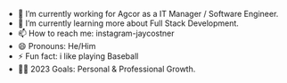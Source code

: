 


- 🏢 I’m currently working for Agcor  as a  IT Manager / Software Engineer.
- 🏫 I’m currently learning more about Full Stack Development.
- 📫 How to reach me: instagram-jaycostner
- 😄 Pronouns: He/Him
- ⚡ Fun fact: i like playing Baseball 
- 🙌🏼 2023 Goals: Personal & Professional Growth.

